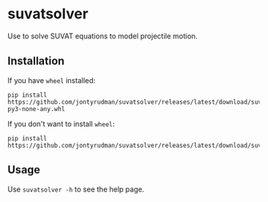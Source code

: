 # suvatsolver

Use to solve SUVAT equations to model projectile motion.

## Installation

If you have `wheel` installed:

```
pip install https://github.com/jontyrudman/suvatsolver/releases/latest/download/suvatsolver-py3-none-any.whl
```

If you don't want to install `wheel`:
```
pip install https://github.com/jontyrudman/suvatsolver/releases/latest/download/suvatsolver.tar.gz
```

## Usage

Use `suvatsolver -h` to see the help page.
